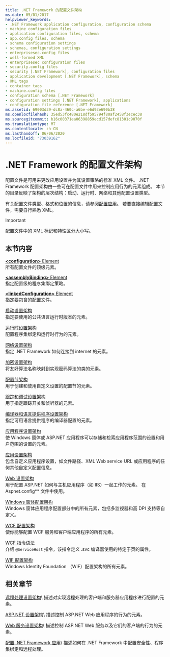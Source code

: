 ```yaml
---
title: .NET Framework 的配置文件架构
ms.date: 05/01/2017
helpviewer_keywords:
- .NET Framework application configuration, configuration schema
- machine configuration files
- application configuration files, schema
- app.config files, schema
- schema configuration settings
- schemas, configuration settings
- enterprisesec.config files
- well-formed XML
- enterprisesec configuration files
- security.config files
- security [.NET Framework], configuration files
- application development [.NET Framework], schema
- XML tags
- container tags
- machine.config files
- configuration schema [.NET Framework]
- configuration settings [.NET Framework], applications
- configuration file reference [.NET Framework]
ms.assetid: 69003d39-dc8a-460c-a6be-e6d93e690b38
ms.openlocfilehash: 35ed53fc480e218df595794f80af2458f3ecec38
ms.sourcegitcommit: b16c00371ea06398859ecd157defc81301c9070f
ms.translationtype: MT
ms.contentlocale: zh-CN
ms.lasthandoff: 06/06/2020
ms.locfileid: "73039162"
---
```

# <a name="configuration-file-schema-for-the-net-framework"></a>.NET Framework 的配置文件架构

配置文件是可用来更改应用设置并为其设置策略的标准 XML 文件。 .NET Framework 配置架构由一些可在配置文件中用来控制应用行为的元素组成。 本节的目录反映了架构的层次结构：启动、运行时、网络和其他配置设置类型。

有关配置文件类型、格式和位置的信息，请参阅[配置应用](../index.md)。 若要直接编辑配置文件，需要自行熟悉 XML。

> [!IMPORTANT]
> 配置文件中的 XML 标记和特性区分大小写。

## <a name="in-this-section"></a>本节内容

[**\<configuration>** Element](configuration-element.md)\
所有配置文件的顶级元素。

[**\<assemblyBinding>** Element](assemblybinding-element-for-configuration.md)\
指定配置级的程序集绑定策略。

[**\<linkedConfiguration>** Element](linkedconfiguration-element.md)\
指定要包含的配置文件。

[启动设置架构](./startup/index.md)\
指定要使用的公共语言运行时版本的元素。

[运行时设置架构](./runtime/index.md)\
配置程序集绑定和运行时行为的元素。

[网络设置架构](./network/index.md)\
指定 .NET Framework 如何连接到 internet 的元素。

[加密设置架构](./cryptography/index.md)\
将友好算法名称映射到实现密码算法的类的元素。

[配置节架构](configuration-sections-schema.md)\
用于创建和使用自定义设置的配置节的元素。

[跟踪和调试设置架构](./trace-debug/index.md)\
用于指定跟踪开关和侦听器的元素。

[编译器和语言提供程序设置架构](./compiler/index.md)\
指定可用语言提供程序的编译器配置的元素。

[应用程序设置架构](application-settings-schema.md)\
使 Windows 窗体或 ASP.NET 应用程序可以存储和检索应用程序范围的设置和用户范围的设置的元素。

[应用设置架构](./appsettings/index.md)\
包含自定义应用程序设置，如文件路径、XML Web service URL 或应用程序的任何其他自定义配置信息。

[Web 设置架构](./web/index.md)\
用于配置 ASP.NET 如何与主机应用程序（如 IIS）一起工作的元素。 在 Aspnet.config** 文件中使用。

[Windows 窗体配置架构](winforms/index.md)\
Windows 窗体应用程序配置部分中的所有元素，包括多监视器和高 DPI 支持等自定义。

[WCF 配置架构](./wcf/index.md)\
使你能够配置 WCF 服务和客户端应用程序的所有元素。

[WCF 指令语法](./wcf-directive/index.md)\
介绍 `@ServiceHost` 指令，该指令定义 .svc 编译器使用的特定于页的属性。

[WIF 配置架构](windows-identity-foundation/index.md)\
Windows Identity Foundation （WIF）配置架构的所有元素。

## <a name="related-sections"></a>相关章节

[远程处理设置架构](https://docs.microsoft.com/previous-versions/dotnet/netframework-4.0/z415cf9a(v=vs.100))\
描述对实现远程处理的客户端和服务器应用程序进行配置的元素。

[ASP.NET 设置架构](https://docs.microsoft.com/previous-versions/dotnet/netframework-4.0/b5ysx397(v=vs.100))\
描述控制 ASP.NET Web 应用程序的行为的元素。

[Web 服务设置架构](https://docs.microsoft.com/previous-versions/dotnet/netframework-4.0/cctwteet(v=vs.100))\
描述控制 ASP.NET Web 服务以及它们的客户端的行为的元素。

[配置 .NET Framework 应用](https://docs.microsoft.com/previous-versions/dotnet/netframework-4.0/kza1yk3a(v=vs.100))\
描述如何在 .NET Framework 中配置安全性、程序集绑定和远程处理。
